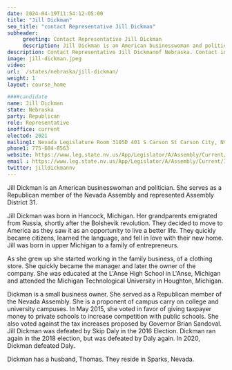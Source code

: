 ```yaml
---
date: 2024-04-19T11:54:12-05:00
title: "Jill Dickman"
seo_title: "contact Representative Jill Dickman"
subheader:
     greeting: Contact Representative Jill Dickman
     description: Jill Dickman is an American businesswoman and politician. She serves as a Republican member of the Nevada Assembly and represented Assembly District 31.
description: Contact Representative Jill Dickmanof Nebraska. Contact information for Jill Dickmanincludes email address, phone number, and mailing address.
image: jill-dickman.jpeg
video:
url:  /states/nebraska/jill-dickman/
weight: 1
layout: course_home

####candidate
name: Jill Dickman
state: Nebraska
party: Republican
role: Representative
inoffice: current
elected: 2021
mailing1: Nevada Legislature Room 3105D 401 S Carson St Carson City, NV 89701-4747
phone1: 775-684-8563
website: https://www.leg.state.nv.us/App/Legislator/A/Assembly/Current/31/
email : https://www.leg.state.nv.us/App/Legislator/A/Assembly/Current/31/
twitter: jilldickmannv
---
```


Jill Dickman is an American businesswoman and politician. She serves as a Republican member of the Nevada Assembly and represented Assembly District 31.

Jill Dickman was born in Hancock, Michigan. Her grandparents emigrated from Russia, shortly after the Bolshevik revolution. They decided to move to America as they saw it as an opportunity to live a better life. They quickly became citizens, learned the language, and fell in love with their new home. Jill was born in upper Michigan to a family of entrepreneurs.

As she grew up she started working in the family business, of a clothing store. She quickly became the manager and later the owner of the company. She was educated at the L'Anse High School in L'Anse, Michigan and attended the Michigan Technological University in Houghton, Michigan.

Dickman is a small business owner. She served as a Republican member of the Nevada Assembly. She is a proponent of campus carry on college and university campuses. In May 2015, she voted in favor of giving taxpayer money to private schools to increase competition with public schools. She also voted against the tax increases proposed by Governor Brian Sandoval. Jill Dickman was defeated by Skip Daly in the 2016 Election. Dickman ran again in the 2018 election, but was defeated by Daly again. In 2020, Dickman defeated Daly.

Dickman has a husband, Thomas. They reside in Sparks, Nevada.
